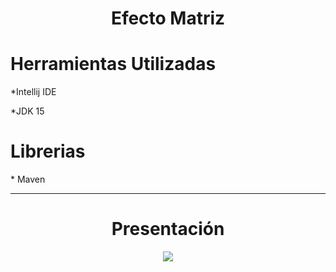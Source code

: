 <html> 
<div align="center">
 <h1>Efecto Matriz</h1>
</div>
<div>
 <h1>Herramientas Utilizadas</h1>
 *Intellij IDE
 <p>
 *JDK 15
</div>
  
<div>
  <h1>Librerias</h1>
    * Maven
  
  ---
  
  <div align= center>
   <h1>Presentación</h1>
    <img src="https://github.com/Magucho/Efecto_Matrix/assets/98346054/0e735ff6-0002-4504-8016-8aa343509b01">   
  </div>
</div>

</html>
